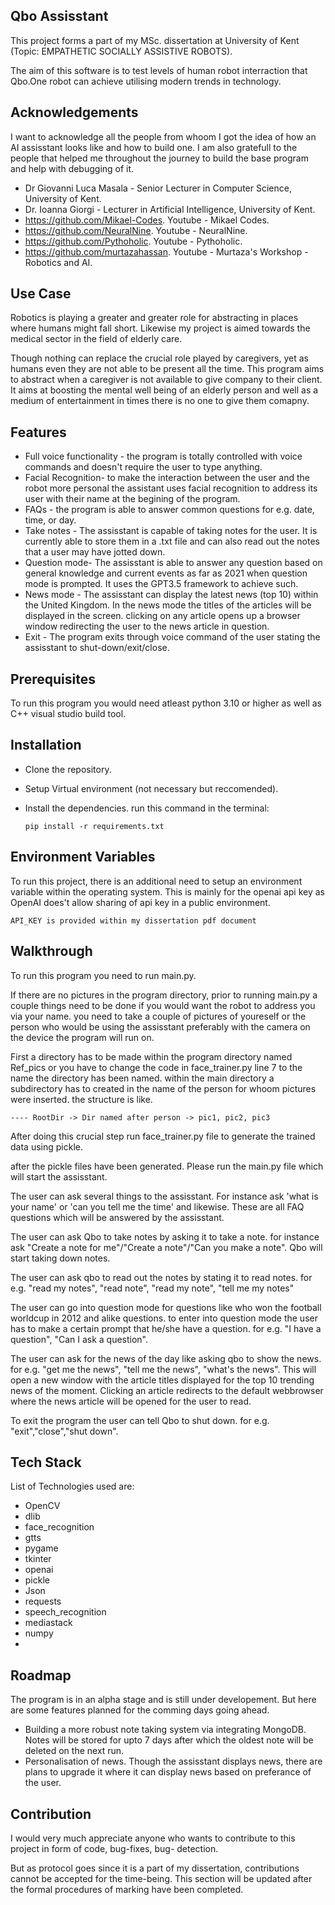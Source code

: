 
## Qbo Assisstant 
This project forms a part of my MSc. dissertation at University of Kent (Topic: EMPATHETIC SOCIALLY ASSISTIVE ROBOTS). 

The aim of this software is to test levels of human robot interraction that Qbo.One robot can achieve utilising modern trends in technology.




## Acknowledgements

I want to acknowledge all the people from whoom I got the idea of how an AI assisstant looks like and how to build one. I am also gratefull to the people that helped me throughout the journey to build the base program and help with debugging of it.  

 - Dr Giovanni Luca Masala - Senior Lecturer in Computer Science, University of Kent.
 - Dr. Ioanna Giorgi - Lecturer in Artificial Intelligence, University of Kent.
 - https://github.com/Mikael-Codes. Youtube - Mikael Codes.
 - https://github.com/NeuralNine. Youtube - NeuralNine.
 - https://github.com/Pythoholic. Youtube - Pythoholic.
 - https://github.com/murtazahassan. Youtube - Murtaza's Workshop - Robotics and AI.
 

## Use Case

Robotics is playing a greater and greater role for abstracting in places where humans might fall short. Likewise my project is aimed towards the medical sector in the field of elderly care. 

Though nothing can replace the crucial role played by caregivers, yet as humans even they are not able to be present all the time. This program aims to abstract when a caregiver is not available to give company to their client. It aims at boosting the mental well being of an elderly person and well as a medium of entertainment in times there is no one to give them comapny.    

## Features

- Full voice functionality - the program is totally controlled with voice commands and doesn't require the user to type anything.
- Facial Recognition- to make the interaction between the user and the robot more personal the assistant uses facial recognition to address its user with their name at the begining of the program.
- FAQs - the program is able to answer common questions for e.g. date, time, or day.
- Take notes - The assisstant is capable of taking notes for the user. It is currently able to store them in a .txt file and can also read out the notes that a user may have jotted down.
- Question mode- The assisstant is able to answer any question based on general knowledge and current events as far as 2021 when question mode is prompted. It uses the GPT3.5 framework to achieve such. 
- News mode - The assisstant can display the latest news (top 10) within the United Kingdom. In the news mode the titles of the articles will be displayed in the screen. clicking on any article opens up a browser window redirecting the user to the news article in question.
- Exit - The program exits through voice command of the user stating the assisstant to shut-down/exit/close. 



## Prerequisites

To run this program you would need atleast python 3.10 or higher as well as C++ visual studio build tool.
## Installation
- Clone the repository. 
- Setup Virtual environment (not necessary but reccomended).

- Install the dependencies. run this command in the terminal:
    
     `pip install -r requirements.txt` 


## Environment Variables

To run this project, there is an additional need to setup an environment variable within the operating system. This is mainly for the openai api key as OpenAI does't allow sharing of api key in a public environment. 

`API_KEY is provided within my dissertation pdf document`




## Walkthrough

To run this program you need to run main.py.

If there are no pictures in the program directory, prior to running main.py a couple things need to be done if you would want the robot to address you via your name. you need to take a couple of pictures of youreself or the person who would be using the assisstant preferably with the camera on the device the program will run on. 

First a directory has to be made within the program directory named Ref_pics or you have to change the code in face_trainer.py line 7 to the name the directory has been named. within the main directory a subdirectory has to created in the name of the person for whoom pictures were inserted. the structure is like. 
    
    ---- RootDir -> Dir named after person -> pic1, pic2, pic3

After doing this crucial step run face_trainer.py file to generate the trained data using pickle. 

after the pickle files have been generated. Please run the main.py file which will start the assisstant. 

The user can ask several things to the assisstant. For instance ask 'what is your name' or 'can you tell me the time' and likewise. These are all FAQ questions which will be answered by the assisstant.

The user can ask Qbo to take notes by asking it to take a note. for instance ask "Create a note for me"/"Create a note"/"Can you make a note". Qbo will start taking down notes. 

The user can ask qbo to read out the notes by stating it to read notes. for e.g. "read my notes", "read note",
                "read my note", "tell me my notes"

The user can go into question mode for questions like who won the football worldcup in 2012 and alike questions. to enter into question mode the user has to make a certain prompt that he/she have a question. for e.g. "I have a question", "Can I ask a question". 

The user can ask for the news of the day like asking qbo to show the news. for e.g. "get me the news",
                    "tell me the news",
                    "what's the news". This will open a new window with the article titles displayed for the top 10 trending news of the moment. Clicking an article redirects to the default webbrowser where the news article will be opened for the user to read. 

To exit the program the user can tell Qbo to shut down. for e.g. "exit","close","shut down". 



 


## Tech Stack

List of Technologies used are:
  
   - OpenCV
   - dlib
   - face_recognition
   - gtts
   - pygame
   - tkinter
   - openai
   - pickle
   - Json
   - requests
   - speech_recognition
   - mediastack
   - numpy
   - 
   
## Roadmap

The program is in an alpha stage and is still under developement. But here are some features planned for the comming days going ahead. 

- Building a more robust note taking system via integrating MongoDB. Notes will be stored for upto 7 days after which the oldest note will be deleted on the next run. 
- Personalisation of news. Though the assisstant displays news, there are plans to upgrade it where it can display news based on preferance of the user.



## Contribution

I would very much appreciate anyone who wants to contribute to this project in form of code, bug-fixes, bug- detection. 

But as protocol goes since it is a part of my dissertation, contributions cannot be accepted for the time-being. This section will be updated after the formal procedures of marking have been completed. 